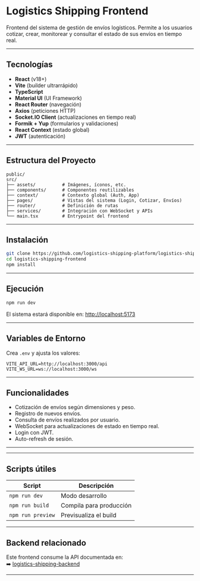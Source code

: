 # Logistics Shipping Frontend

Frontend del sistema de gestión de envíos logísticos. Permite a los usuarios cotizar, crear, monitorear y consultar el estado de sus envíos en tiempo real.

---

## Tecnologías

- **React** (v18+)
- **Vite** (builder ultrarrápido)
- **TypeScript**
- **Material UI** (UI Framework)
- **React Router** (navegación)
- **Axios** (peticiones HTTP)
- **Socket.IO Client** (actualizaciones en tiempo real)
- **Formik + Yup** (formularios y validaciones)
- **React Context** (estado global)
- **JWT** (autenticación)

---

## Estructura del Proyecto

```
public/
src/
├── assets/          # Imágenes, íconos, etc.
├── components/      # Componentes reutilizables
├── context/         # Contexto global (Auth, App)
├── pages/           # Vistas del sistema (Login, Cotizar, Envíos)
├── router/          # Definición de rutas
├── services/        # Integración con WebSocket y APIs
└── main.tsx         # Entrypoint del frontend
```

---

## Instalación

```bash
git clone https://github.com/logistics-shipping-platform/logistics-shipping-frontend.git
cd logistics-shipping-frontend
npm install
```

---

## Ejecución

```bash
npm run dev
```

El sistema estará disponible en: [http://localhost:5173](http://localhost:5173)

---

## Variables de Entorno

Crea `.env` y ajusta los valores:

```env
VITE_API_URL=http://localhost:3000/api
VITE_WS_URL=ws://localhost:3000/ws
```

---

## Funcionalidades

- Cotización de envíos según dimensiones y peso.
- Registro de nuevos envíos.
- Consulta de envíos realizados por usuario.
- WebSocket para actualizaciones de estado en tiempo real.
- Login con JWT.
- Auto-refresh de sesión.

---

---

## Scripts útiles

| Script            | Descripción                         |
|-------------------|-------------------------------------|
| `npm run dev`     | Modo desarrollo                     |
| `npm run build`   | Compila para producción             |
| `npm run preview` | Previsualiza el build               |

---

## Backend relacionado

Este frontend consume la API documentada en:  
➡️ [logistics-shipping-backend](https://github.com/logistics-shipping-platform/logistics-shipping-backend)

---

